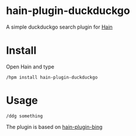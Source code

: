 # hain-plugin-duckduckgo

A simple duckduckgo search plugin for [Hain](https://github.com/appetizermonster/hain)

# Install
Open Hain and type

```
/hpm install hain-plugin-duckduckgo
```

# Usage
```
/ddg something
```

The plugin is based on [hain-plugin-bing](https://github.com/erik-maas/hain-plugin-bing)
